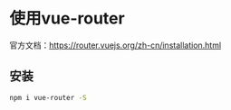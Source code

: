 # 使用vue-router
官方文档：https://router.vuejs.org/zh-cn/installation.html

## 安装
```bash
npm i vue-router -S
```
